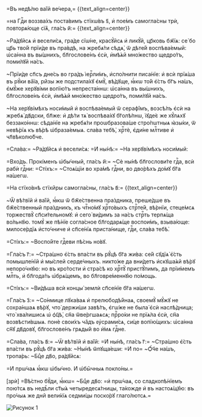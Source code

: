 =Въ недѣ́лю ва́їй ве́чера,=
{{text_align=center}}

=на Гдⷭ҇и воззва́хъ поста́вимъ стїхѡ́въ ѕ҃, и҆ пое́мъ самогла́сны трѝ, повторѧ́юще сїѧ̑, гла́съ и҃:=
{{text_align=center}}

~Ра́дꙋйсѧ и҆ весели́сѧ, гра́де сїѡ́не, красꙋ́йсѧ и҆ ликꙋ́й, цр҃ковь бж҃їѧ: се́ бо цр҃ь тво́й прїи́де въ пра́вдѣ, на жребѧ́ти сѣдѧ̀, ѿ дѣте́й воспѣва́емый: ѡ҆са́нна въ вы́шнихъ, бл҃гослове́нъ є҆сѝ, и҆мѣ́ѧй мно́жество щедро́тъ, поми́лꙋй на́съ.

~Прїи́де сп҃съ дне́сь во гра́дъ і҆ерⷭ҇ли́мъ, и҆спо́лнити писа́нїе: и҆ всѝ прїѧ́ша въ рꙋ́ки ва̑їа, ри̑зы же подстила́хꙋ є҆мꙋ̀, вѣ́дꙋще, ꙗ҆́кѡ то́й є҆́сть бг҃ъ на́шъ, є҆мꙋ́же херꙋві́ми вопїю́тъ непреста́ннѡ: ѡ҆са́нна въ вы́шнихъ, бл҃гослове́нъ є҆сѝ, и҆мѣ́ѧй мно́жество щедро́тъ, поми́лꙋй на́съ.

~На херꙋві́мѣхъ носи́мый и҆ воспѣва́емый ѿ серафі̑мъ, возсѣ́лъ є҆сѝ на жребѧ̀ дв҃дски, бл҃же: и҆ дѣ́ти тѧ̀ воспѣва́хꙋ бг҃олѣ́пнѡ, і҆ꙋде́є же хꙋ́лѧхꙋ беззако́ннѡ: сѣда́нїе на жребѧ́ти проѡбразова́ше стро́пѡтныѧ ꙗ҆зы́ки, ѿ невѣ́рїѧ къ вѣ́рѣ ѡ҆браза́емыѧ. сла́ва тебѣ̀, хрⷭ҇тѐ, є҆ди́не млⷭ҇тиве и҆ чл҃вѣколю́бче.

=Сла́ва:= ~Ра́дꙋйсѧ и҆ весели́сѧ: =И҆ ны́нѣ:= ~На херꙋві́мѣхъ носи́мый:

=Вхо́дъ. Прокі́менъ ѡ҆бы́чный, гла́съ и҃:= ~Сѐ ны́нѣ бл҃гослови́те гдⷭ҇а, всѝ рабѝ гдⷭ҇ни: =Сті́хъ:= ~Стоѧ́щїи во хра́мѣ гдⷭ҇ни, во дво́рѣхъ до́мꙋ бг҃а на́шегѡ.

=На стїхо́внѣ стїхи̑ры самогла́сны, гла́съ в҃:=
{{text_align=center}}

~Ѿ вѣ́твїй и҆ ва́їй, ꙗ҆́кѡ ѿ бж҃е́ственна пра́здника, преше́дше въ бж҃е́ственный пра́здникъ, къ чтⷭ҇но́мꙋ хрⷭ҇то́выхъ стрⷭ҇те́й, вѣ́рнїи, стеце́мсѧ торжествꙋ̀ сп҃си́тельномꙋ: и҆ сего̀ ви́димъ за на́съ стрⷭ҇ть терпѧ́ща во́льнꙋю. томꙋ́ же пѣ́нїе согла́сное бл҃годарѧ́ще воспои́мъ, взыва́юще: милосе́рдїѧ и҆сто́чниче и҆ сп҃се́нїѧ приста́нище, гдⷭ҇и, сла́ва тебѣ̀.

=Сті́хъ:= ~Воспо́йте гдⷭ҇еви пѣ́снь но́вꙋ.

=Гла́съ г҃:= ~Стра́шно є҆́сть впа́сти въ рꙋ́цѣ бг҃а жи́ва: се́й сꙋдїѧ̀ є҆́сть помышле́нїй и҆ мы́слей серде́чныхъ. никто́же да вни́детъ и҆скꙋша́ѧй вѣ́рꙋ непоро́чнꙋю: но въ кро́тости и҆ стра́сѣ ко хрⷭ҇тꙋ̀ пристꙋ́пимъ, да прїи́мемъ млⷭ҇ть, и҆ бл҃года́ть ѡ҆брѧ́щемъ, во бл҃говре́меннꙋю по́мощь.

=Сті́хъ:= ~Ви́дѣша всѝ концы̀ землѝ сп҃се́нїе бг҃а на́шегѡ.

=Гла́съ з҃:= ~Со́нмице лꙋка́ваѧ и҆ прелюбодѣ́йнаѧ, своемꙋ̀ мꙋ́жꙋ не сохра́ншаѧ вѣ́рꙋ, что̀ держи́ши завѣ́тъ, є҆гѡ́же не была̀ є҆сѝ наслѣ́дница; что̀ хва́лишисѧ ѡ҆ ѻ҆ц҃ѣ̀, сн҃а ѿве́ргшаѧсѧ; прⷪ҇ро́ки не прїѧ́ла є҆сѝ, сн҃а возвѣсти́вшыѧ. понѐ свои́хъ ча̑дъ ᲂу҆срами́сѧ, си́це вопїю́щихъ: ѡ҆са́нна сн҃ꙋ дв҃довꙋ, бл҃гослове́нъ грѧды́й во и҆́мѧ гдⷭ҇не.

=Сла́ва, гла́съ в҃:= ~Ѿ вѣ́твїй и҆ ва́їй: =И҆ ны́нѣ, гла́съ г҃:= ~Стра́шно є҆́сть впа́сти въ рꙋ́цѣ бг҃а жи́ва: ~Ны́нѣ ѿпꙋща́еши: =И҆ по= ~Ѻ҆́ч҃е на́шъ, тропа́рь: ~Бцⷣе дв҃о, ра́дꙋйсѧ:

=И҆ прѡ́чаѧ ꙗ҆́кѡ ѡ҆бы́чно. И҆ ѡ҆бы̑чныѧ покло́ны.=

\[зрѝ\] =Вѣ́стно бꙋ́ди, ꙗ҆́кѡ= ~Бцⷣе дв҃о: =и҆ прѡ́чаѧ, со сладкопѣ́нїемъ пою́тсѧ въ недѣ̑ли ст҃ы́ѧ четыредесѧ́тницы, та́кожде и҆ въ настоѧ́щꙋю: въ про́чыѧ же дни̑ вели́кїѧ седми́цы поско́рꙋ глаго́лютсѧ.=

![Рисунок 1](Pictures/100000000000024F000000C1C4EBDC470A72F2E3.png)
